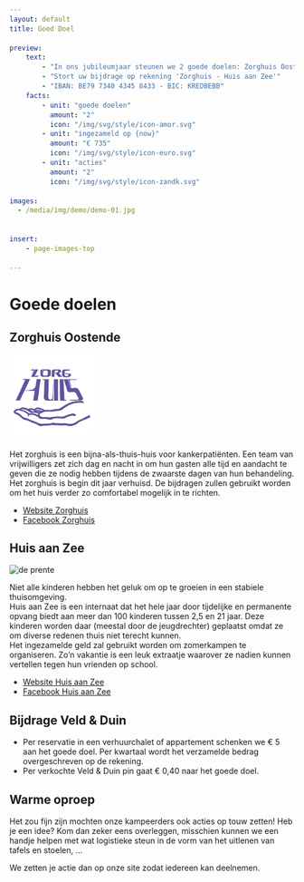 ```yaml
---
layout: default
title: Goed Doel

preview:
    text:
        - "In ons jubileumjaar steunen we 2 goede doelen: Zorghuis Oostende en Huis aan Zee."
        - "Stort uw bijdrage op rekening 'Zorghuis - Huis aan Zee'"
        - "IBAN: BE79 7340 4345 8433 - BIC: KREDBEBB"
    facts:
        - unit: "goede doelen"
          amount: "2"
          icon: "/img/svg/style/icon-amor.svg"
        - unit: "ingezameld op {now}"
          amount: "€ 735"
          icon: "/img/svg/style/icon-euro.svg"
        - unit: "acties"
          amount: "2"
          icon: "/img/svg/style/icon-zandk.svg"

images:
  - /media/img/demo/demo-01.jpg
  
    
insert:
    - page-images-top
    
---
```


# Goede doelen

## Zorghuis Oostende


![de prente](../img/goeddoel/zorghuis.png) 


Het zorghuis is een bijna-als-thuis-huis voor kankerpatiënten. Een team van vrijwilligers zet zich dag en nacht in om hun gasten alle tijd en aandacht te geven die ze nodig hebben tijdens de zwaarste dagen van hun behandeling.<br>
Het zorghuis is begin dit jaar verhuisd. De bijdragen zullen gebruikt worden om het huis verder zo comfortabel mogelijk in te richten.

- [Website Zorghuis](http://www.zorghuisoostende.be)
- [Facebook Zorghuis](http://www.facebook.com/ZorghuisO)


## Huis aan Zee

![de prente](../img/goeddoel/imagestripgdtest.png) 

Niet alle kinderen hebben het geluk om op te groeien in een stabiele thuisomgeving.<br> 
Huis aan Zee is een internaat dat het hele jaar door tijdelijke en permanente opvang biedt aan meer dan 100 kinderen tussen 2,5 en 21 jaar. Deze kinderen worden daar (meestal door de jeugdrechter) geplaatst omdat ze om diverse redenen thuis niet terecht kunnen.<br>
Het ingezamelde geld zal gebruikt worden om zomerkampen te organiseren. Zo’n vakantie is een leuk extraatje waarover ze nadien kunnen vertellen tegen hun vrienden op school. 

- [Website Huis aan Zee](http://www.devloedlijn.be/huisaanzee)
- [Facebook Huis aan Zee](http://www.facebook.com/mpiHuisAanZee)


## Bijdrage Veld & Duin
- Per reservatie in een verhuurchalet of appartement schenken we € 5 aan het goede doel. Per kwartaal wordt het verzamelde bedrag overgeschreven op de rekening.
- Per verkochte Veld & Duin pin gaat € 0,40 naar het goede doel.

## Warme oproep
Het zou fijn zijn mochten onze kampeerders ook acties op touw zetten!
Heb je een idee? Kom dan zeker eens overleggen, misschien kunnen we een handje helpen met wat logistieke steun in de vorm van het uitlenen van tafels en stoelen, ...

We zetten je actie dan op onze site zodat iedereen kan deelnemen.
